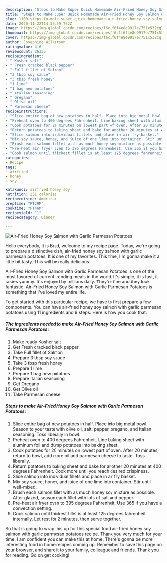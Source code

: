 ```yaml
---
description: "Steps to Make Super Quick Homemade Air-Fried Honey Soy Salmon with Garlic Parmesan Potatoes"
title: "Steps to Make Super Quick Homemade Air-Fried Honey Soy Salmon with Garlic Parmesan Potatoes"
slug: 1100-steps-to-make-super-quick-homemade-air-fried-honey-soy-salmon-with-garlic-parmesan-potatoes
date: 2020-11-22T14:55:59.752Z
image: https://img-global.cpcdn.com/recipes/f6c1f6f4e8e9917e/751x532cq70/air-fried-honey-soy-salmon-with-garlic-parmesan-potatoes-recipe-main-photo.jpg
thumbnail: https://img-global.cpcdn.com/recipes/f6c1f6f4e8e9917e/751x532cq70/air-fried-honey-soy-salmon-with-garlic-parmesan-potatoes-recipe-main-photo.jpg
cover: https://img-global.cpcdn.com/recipes/f6c1f6f4e8e9917e/751x532cq70/air-fried-honey-soy-salmon-with-garlic-parmesan-potatoes-recipe-main-photo.jpg
author: Josephine Wilkerson
ratingvalue: 4.6
reviewcount: 26355
recipeingredient:
- " Kosher salt"
- " Fresh cracked black pepper"
- " Full fillet of Salmon"
- "3 tbsp soy sauce"
- "3 tbsp fresh honey"
- "1 lime"
- "1 bag new potatoes"
- " Italian seasoning"
- " Oregano"
- " Olive oil"
- " Parmesan cheese"
recipeinstructions:
- "Slice entire bag of new potatoes in half. Place into big metal bowl. Season to your taste with olive oil, salt, pepper, oregano, and Italian seasoning. Toss liberally in bowl."
- "Preheat oven to 400 degrees Fahrenheit. Line baking sheet with aluminum foil and dump potatoes into baking sheet."
- "Cook potatoes for 20 minutes on lowest part of oven. After 20 minutes, return to bowl, add more oil and parmesan cheese to taste. Toss liberally."
- "Return potatoes to baking sheet and bake for another 20 minutes at 400 degrees Fahrenheit. Cook more until you reach desired crispiness."
- "Slice salmon into individual fillets and place in air fry basket."
- "Mix soy sauce, honey, and juice of one lime into container. Stir until well-mixed."
- "Brush each salmon fillet with as much honey soy mixture as possible. After glazed, season each fillet with lots of salt and pepper."
- "Pre-heat air fryer oven to 395 degrees Fahrenheit. Use 365 if you have a convection setting."
- "Cook salmon until thickest fillet is at least 125 degrees fahrenheit internally. Let rest for 2 minutes, then serve together."
categories:
- Recipe
tags:
- airfried
- honey
- soy

katakunci: airfried honey soy 
nutrition: 251 calories
recipecuisine: American
preptime: "PT29M"
cooktime: "PT46M"
recipeyield: "1"
recipecategory: Dinner

---
```



![Air-Fried Honey Soy Salmon with Garlic Parmesan Potatoes](https://img-global.cpcdn.com/recipes/f6c1f6f4e8e9917e/751x532cq70/air-fried-honey-soy-salmon-with-garlic-parmesan-potatoes-recipe-main-photo.jpg)

Hello everybody, it is Brad, welcome to my recipe page. Today, we're going to prepare a distinctive dish, air-fried honey soy salmon with garlic parmesan potatoes. It is one of my favorites. This time, I'm gonna make it a little bit tasty. This will be really delicious.



Air-Fried Honey Soy Salmon with Garlic Parmesan Potatoes is one of the most favored of current trending meals in the world. It's simple, it is fast, it tastes yummy. It's enjoyed by millions daily. They're fine and they look fantastic. Air-Fried Honey Soy Salmon with Garlic Parmesan Potatoes is something that I've loved my entire life.


To get started with this particular recipe, we have to first prepare a few components. You can have air-fried honey soy salmon with garlic parmesan potatoes using 11 ingredients and 9 steps. Here is how you cook that.

<!--inarticleads1-->

##### The ingredients needed to make Air-Fried Honey Soy Salmon with Garlic Parmesan Potatoes:

1. Make ready  Kosher salt
1. Get  Fresh cracked black pepper
1. Take  Full fillet of Salmon
1. Prepare 3 tbsp soy sauce
1. Take 3 tbsp fresh honey
1. Prepare 1 lime
1. Prepare 1 bag new potatoes
1. Prepare  Italian seasoning
1. Get  Oregano
1. Get  Olive oil
1. Take  Parmesan cheese




<!--inarticleads2-->

##### Steps to make Air-Fried Honey Soy Salmon with Garlic Parmesan Potatoes:

1. Slice entire bag of new potatoes in half. Place into big metal bowl. Season to your taste with olive oil, salt, pepper, oregano, and Italian seasoning. Toss liberally in bowl.
1. Preheat oven to 400 degrees Fahrenheit. Line baking sheet with aluminum foil and dump potatoes into baking sheet.
1. Cook potatoes for 20 minutes on lowest part of oven. After 20 minutes, return to bowl, add more oil and parmesan cheese to taste. Toss liberally.
1. Return potatoes to baking sheet and bake for another 20 minutes at 400 degrees Fahrenheit. Cook more until you reach desired crispiness.
1. Slice salmon into individual fillets and place in air fry basket.
1. Mix soy sauce, honey, and juice of one lime into container. Stir until well-mixed.
1. Brush each salmon fillet with as much honey soy mixture as possible. After glazed, season each fillet with lots of salt and pepper.
1. Pre-heat air fryer oven to 395 degrees Fahrenheit. Use 365 if you have a convection setting.
1. Cook salmon until thickest fillet is at least 125 degrees fahrenheit internally. Let rest for 2 minutes, then serve together.




So that is going to wrap this up for this special food air-fried honey soy salmon with garlic parmesan potatoes recipe. Thank you very much for your time. I am confident you can make this at home. There's gonna be more interesting food in home recipes coming up. Remember to save this page on your browser, and share it to your family, colleague and friends. Thank you for reading. Go on get cooking!
